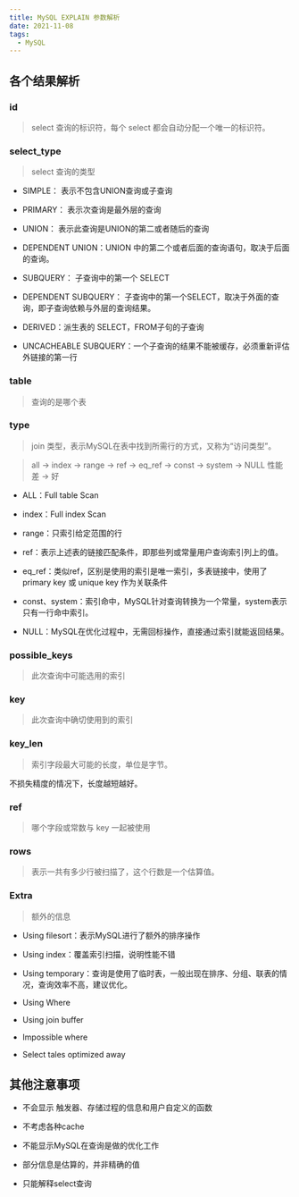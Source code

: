 ```yaml
---
title: MySQL EXPLAIN 参数解析
date: 2021-11-08
tags:
  - MySQL
---
```



## 各个结果解析

### id

> select 查询的标识符，每个 select 都会自动分配一个唯一的标识符。

### select_type

> select 查询的类型

- SIMPLE： 表示不包含UNION查询或子查询

- PRIMARY： 表示次查询是最外层的查询

- UNION： 表示此查询是UNION的第二或者随后的查询

- DEPENDENT UNION：UNION 中的第二个或者后面的查询语句，取决于后面的查询。

- SUBQUERY： 子查询中的第一个 SELECT

- DEPENDENT SUBQUERY： 子查询中的第一个SELECT，取决于外面的查询，即子查询依赖与外层的查询结果。

- DERIVED：派生表的 SELECT，FROM子句的子查询

- UNCACHEABLE SUBQUERY：一个子查询的结果不能被缓存，必须重新评估外链接的第一行

### table

> 查询的是哪个表

### type

> join 类型，表示MySQL在表中找到所需行的方式，又称为“访问类型”。

> all → index → range → ref → eq_ref → const → system → NULL  性能 差 → 好

- ALL：Full table Scan

- index：Full index Scan

- range：只索引给定范围的行

- ref：表示上述表的链接匹配条件，即那些列或常量用户查询索引列上的值。

- eq_ref：类似ref，区别是使用的索引是唯一索引，多表链接中，使用了primary key 或 unique key 作为关联条件

- const、system：索引命中，MySQL针对查询转换为一个常量，system表示只有一行命中索引。

- NULL：MySQL在优化过程中，无需回标操作，直接通过索引就能返回结果。

### possible_keys

> 此次查询中可能选用的索引

### key

> 此次查询中确切使用到的索引

### key_len

> 索引字段最大可能的长度，单位是字节。

不损失精度的情况下，长度越短越好。

### ref

> 哪个字段或常数与 key 一起被使用

### rows

> 表示一共有多少行被扫描了，这个行数是一个估算值。

### Extra

> 额外的信息

- Using filesort：表示MySQL进行了额外的排序操作

- Using index：覆盖索引扫描，说明性能不错

- Using temporary：查询是使用了临时表，一般出现在排序、分组、联表的情况，查询效率不高，建议优化。

- Using Where

- Using join buffer

- Impossible where

- Select tales optimized away

## 其他注意事项

- 不会显示 触发器、存储过程的信息和用户自定义的函数

- 不考虑各种cache

- 不能显示MySQL在查询是做的优化工作

- 部分信息是估算的，并非精确的值

- 只能解释select查询
